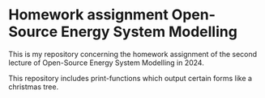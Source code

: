 # Homework assignment Open-Source Energy System Modelling
This is my repository concerning the homework assignment of the second lecture of Open-Source Energy System Modelling in 2024. 

This repository includes print-functions which output certain forms like a christmas tree.
